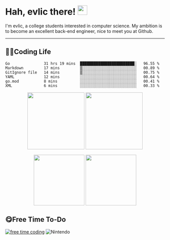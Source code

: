 # Hah, evlic there! <img src="https://evlic.github.io/dist/github-profile/wave.gif" width="30px">

I'm evlic, a college students interested in computer science. My ambition is to become an excellent back-end engineer, nice to meet you at Github.

---

## 👨‍💻Coding Life

<!--START_SECTION:waka-->

```text
Go               31 hrs 19 mins  ████████████████████████░   96.55 %
Markdown         17 mins         ▒░░░░░░░░░░░░░░░░░░░░░░░░   00.89 %
GitIgnore file   14 mins         ▒░░░░░░░░░░░░░░░░░░░░░░░░   00.75 %
YAML             12 mins         ░░░░░░░░░░░░░░░░░░░░░░░░░   00.64 %
go.mod           8 mins          ░░░░░░░░░░░░░░░░░░░░░░░░░   00.41 %
XML              6 mins          ░░░░░░░░░░░░░░░░░░░░░░░░░   00.33 %
```

<!--END_SECTION:waka-->
<div align='center' display='flex'>
        <img height='180px' src="http://github-readme-streak-stats.herokuapp.com?user=evlic&theme=bear&hide_border=true&date_format=%5BY.%5Dn.j">
        <img height='180px' src="https://stats.justsong.cn/api/leetcode?username=evlic&cn=true&theme=dark">
        <p></p>
        <img height='160px' src="https://github-readme-stats.vercel.app/api/top-langs/?username=evlic&theme=dark&layout=compact">
        <img height='160px' src="https://github-readme-stats.vercel.app/api?username=evlic&show_icons=true&theme=dark">
</div>


## 😋Free Time To-Do
[![free time coding](https://wakatime.com/badge/user/d9f55687-1fce-4083-8cda-b582dac59cb6.svg)](https://wakatime.com/@d9f55687-1fce-4083-8cda-b582dac59cb6) ![Nintendo](https://img.shields.io/badge/-Nintendo%20Switch-e60012?style=flat-square&logo=nintendo%20switch&logoColor=ffffff)

